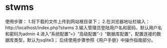 # stwms
使用步骤：
1.将下载的文件上传到网站根目录下；
2.在浏览器地址栏输入：http://localhost/index.php?stwms
3.输入管理员登陆用户名和密码，默认用户名和密码为admin
4.进入“系统配置”=》“高级配置”-》“数据库配置”，配置连接的数据库类型，默认为sqlite3；
后续使用步骤参照《用户手册》中操作指南部分。

